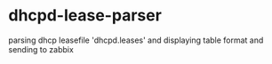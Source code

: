 # dhcpd-lease-parser
parsing dhcp leasefile 'dhcpd.leases' and displaying table format and sending to zabbix

